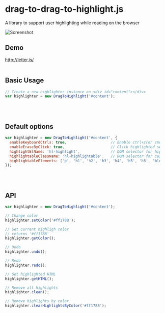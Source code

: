 # drag-to-drag-to-highlight.js
A library to support user highlighting while reading on the browser

![Screenshot](http://g.recordit.co/cFQJq5DjsE.gif)

## Demo
http://letter.is/
<br><br>
## Basic Usage
```javascript
// Create a new highlighter instance on <div id="content"></div>
var highlighter = new DragToHighlight('#content'); 
```
<br><br>
## Default options
```javascript
var highlighter = new DragToHighlight('#content', {
  enableKeyboardCtrls: true,                    // Enable ctrl+z(or cmd+z), ctrl+y(or cmd+y) for undo/redo 
  enableEraseByClick: true,                     // Click highlighted section to delete
  highlightElName: 'hl-highlight',              // DOM selector for highlighted elements
  highlightableClassName: 'hl-highlightable'.   // DOM selector for custom higlightable classes
  highlightableElements: ['p', 'h1', 'h2', 'h3', 'h4', 'h5', 'h6', 'blockquote']
});
```
<br><br>
## API
```javascript
var highlighter = new DragToHighlight('#content'); 

// Change color
highlighter.setColor('#ff1788'); 

// Get current highligh color
// returns '#ff1788'
highlighter.getColor(); 

// Undo
highlighter.undo(); 

// Redo
highlighter.redo(); 

// Get highlighted HTML
highlighter.getHTML(); 

// Remove all highlights
highlighter.clean(); 

// Remove highlights by color
highlighter.clearHighlightsByColor('#ff1788'); 
```
